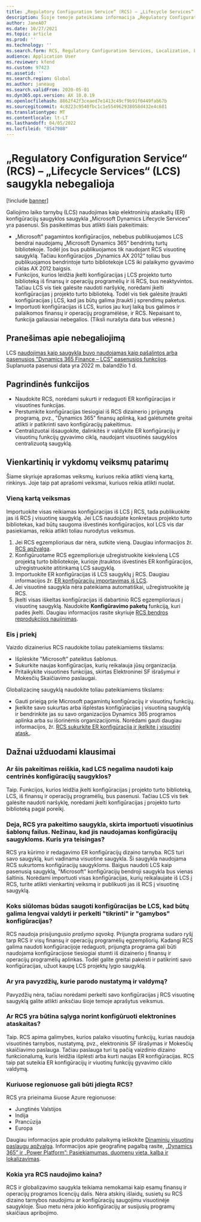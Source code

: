 ```yaml
---
title: „Regulatory Configuration Service“ (RCS) – „Lifecycle Services“ (LCS) saugykla nebegalioja
description: Šioje temoje pateikiama informacija „Regulatory Configuration Service“ (LCS) saugojimo atšaukimą, kuris planuojamas kaip reguliavimo konfigūracijos tarnybos „Microsoft Dynamics Lifecycle Services“ (RCS) visuotinės saugyklos kūrimo dalis.
author: JaneA07
ms.date: 10/27/2021
ms.topic: article
ms.prod: ''
ms.technology: ''
ms.search.form: RCS, Regulatory Configuration Services, Localization, LCS storage, LCS storage deprecation
audience: Application User
ms.reviewer: kfend
ms.custom: 97423
ms.assetid: ''
ms.search.region: Global
ms.author: janeaug
ms.search.validFrom: 2020-05-01
ms.dyn365.ops.version: AX 10.0.19
ms.openlocfilehash: 8862f42f3ceaed7e1413c49cf9b91f0449fab67b
ms.sourcegitcommit: 4c8223c9540fbc1c1e554962938058d432e4c681
ms.translationtype: MT
ms.contentlocale: lt-LT
ms.lasthandoff: 04/05/2022
ms.locfileid: "8547988"
---
```

# <a name="regulatory-configuration-service-rcs--lifecycle-services-lcs-storage-deprecation"></a>„Regulatory Configuration Service“ (RCS) – „Lifecycle Services“ (LCS) saugykla nebegalioja

[!include [banner](../includes/banner.md)]

Galiojimo laiko tarnybų (LCS) naudojimas kaip elektroninių ataskaitų (ER) konfigūracijų saugyklos saugykla „Microsoft Dynamics Lifecycle Services“ yra pasenusi. Šis pasikeitimas bus atlikti šiais pakeitimais:

- „Microsoft" pagamintos konfigūracijos, nebebus publikuojamos LCS bendrai naudojamų „Microsoft Dynamics 365“ bendrintų turtų bibliotekoje. Todėl jos bus publikuojamos tik naudojant RCS visuotinę saugyklą. Tačiau konfigūracijos „Dynamics AX 2012“ toliau bus publikuojamos bendrintoje turto bibliotekoje LCS iki palaikymo gyvavimo ciklas AX 2012 baigsis.
- Funkcijos, kurios leidžia įkelti konfigūracijas į LCS projekto turto biblioteką iš finansų ir operacijų programėlių ir iš RCS, bus neaktyvintos. Tačiau LCS vis tiek galėsite naudoti naršyklę, norėdami įkelti konfigūracijas į projekto turto biblioteką. Todėl vis tiek galėsite įtraukti konfigūracijas į LCS, kad jas būtų galima įtraukti į sprendimų paketus.
- Importuoti konfigūracijas iš LCS, kurios jau kurį laiką bus galimos ir palaikomos finansų ir operacijų programėlėse, ir RCS. Nepaisant to, funkcija galiausiai nebegalios. (Tiksli nurašyta data bus vėlesnė.)

## <a name="deprecation-notice"></a>Pranešimas apie nebegaliojimą

LCS [naudojimas kaip saugykla buvo naudojamas kaip pašalintos arba pasenusios "Dynamics 365 Finance – LCS" pasenusios funkcijos](../get-started/removed-deprecated-features-finance.md#features-removed-or-deprecated-in-the-finance-10017-release). Suplanuota pasenusi data yra 2022 m. balandžio 1 d.

## <a name="key-features"></a>Pagrindinės funkcijos

- Naudokite RCS, norėdami sukurti ir redaguoti ER konfigūracijas ir visuotines funkcijas.
- Perstumkite konfigūracijas tiesiogiai iš RCS dizainerio į prijungtą programą, pvz., "Dynamics 365" finansų aplinką, kad galėtumėte greitai atlikti ir patikrinti savo konfigūracijų pakeitimus.
- Centralizuotai išsaugokite, dalinkitės ir valdykite ER konfigūracijų ir visuotinų funkcijų gyvavimo ciklą, naudojant visuotinės saugyklos centralizuotą saugyklą.

## <a name="guidance-for-one-time-and-ongoing-actions"></a>Vienkartinių ir vykdomų veiksmų patarimų

Šiame skyriuje aprašomas veiksmų, kuriuos reikia atlikti vieną kartą, rinkinys. Joje taip pat aprašomi veiksmai, kuriuos reikia atlikti nuolat.

### <a name="one-time-action"></a>Vieną kartą veiksmas

Importuokite visas reikiamas konfigūracijas iš LCS į RCS, tada publikuokite jas iš RCS į visuotinę saugyklą. Jei LCS naudojate konkretaus projekto turto bibliotekas, kad būtų saugoma išvestinės konfigūracijos, kol LCS vis dar pasiekiamas, reikia atlikti toliau nurodytus veiksmus.

1. Jei RCS egzemplioriaus dar nėra, sutkite vieną. Daugiau informacijos žr. [RCS apžvalga](rcs-overview.md).
2. Konfigūruotame RCS egzemplioriuje užregistruokite kiekvieną LCS projektą turto bibliotekoje, kurioje įtrauktos išvestinės ER konfigūracijos, užregistruokite atitinkamą LCS saugyklą.
3. Importuokite ER konfigūracijas iš LCS saugyklų į RCS. Daugiau informacijos žr. [ER konfigūracijų importavimas iš LCS](/dynamics365/fin-ops-core/dev-itpro/analytics/tasks/er-import-configuration-lifecycle-services).
4. Jei visuotinė saugykla nėra pateikiama automatiškai, užregistruokite ją RCS.
5. Įkelti visas iškeltas konfigūracijas iš dabartinio RCS egzemplioriaus į visuotinę saugyklą. Naudokite **Konfigūravimo paketų** funkciją, kuri padės įkelti. Daugiau informacijos rasite skyriuje [RCS bendros reprodukcijos naujinimas](rcs-global-repo-upload.md).

### <a name="going-forward"></a>Eis į priekį

Vaizdo dizainerius RCS naudokite toliau pateikiamiems tikslams:

- Išplėskite "Microsoft" pateiktus šablonus.
- Sukurkite naujas konfigūracijas, kurių reikalauja jūsų organizacija.
- Pritaikykite visuotines funkcijas, skirtas Elektroninei SF išrašymui ir Mokesčių Skaičiavimo paslaugai.

Globalizacinę saugyklą naudokite toliau pateikiamiems tikslams:

- Gauti prieigą prie Microsoft pagamintų konfigūracijų ir visuotinų funkcijų.
- Įkelkite savo sukurtas arba išplėstas konfigūracijas į visuotiną saugyklą ir bendrinkite jas su savo organizacijos Dynamics 365 programos aplinka arba su išorinėmis organizacijomis. Norėdami gauti daugiau informacijos, žr. [RCS sukurkite ER konfigūraciją ir įkelkite į visuotinį atask.](rcs-global-repo-upload.md).

## <a name="frequently-asked-questions"></a>Dažnai užduodami klausimai

### <a name="does-this-change-mean-that-lcs-cant-be-used-as-central-storage-for-configurations"></a>Ar šis pakeitimas reiškia, kad LCS negalima naudoti kaip centrinės konfigūracijų saugyklos?

Taip. Funkcijos, kurios leidžia įkelti konfigūracijas į projekto turto biblioteką, LCS, iš finansų ir operacijų programėlių, bus pasenusi. Tačiau LCS vis tiek galėsite naudoti naršyklę, norėdami įkelti konfigūracijas į projekto turto biblioteką pagal poreikį.

### <a name="i-thought-that-rcs-was-a-replacement-repository-for-importing-global-template-files-i-didnt-think-that-its-used-to-store-configurations-which-is-correct"></a>Deja, RCS yra pakeitimo saugykla, skirta importuoti visuotinius šablonų failus. Nežinau, kad jis naudojamas konfigūracijų saugykloms. Kuris yra teisingas?

RCS yra kūrimo ir redagavimo ER konfigūracijų dizaino tarnyba. RCS turi savo saugyklą, kuri vadinama visuotine saugykla. Ši saugykla naudojama RCS sukurtoms konfigūracijų saugykloms. Baigus naudoti LCS kaip pasenusią saugyklą, "Microsoft" konfigūracijų bendroji saugykla bus vienas šaltinis. Norėdami importuoti visas konfigūracijas, kurių reikalaujate iš LCS į RCS, turite atlikti vienkartinį veiksmą ir publikuoti jas iš RCS į visuotinę saugyklą.

### <a name="without-lcs-what-is-the-suggested-way-to-store-configurations-so-that-test-and-production-configurations-can-easily-be-managed-and-transferred"></a>Koks siūlomas būdas saugoti konfigūracijas be LCS, kad būtų galima lengvai valdyti ir perkelti "tikrinti" ir "gamybos" konfigūracijas?

RCS naudoja prisijungusio *prašymo sąvoką*. Prijungta programa sudaro ryšį tarp RCS ir visų finansų ir operacijų programėlių egzempliorių. Kadangi RCS galima naudoti konfigūracijoje redaguoti, prijungta programa gali būti naudojama konfigūracijose tiesiogiai stumti iš dizainerio į finansų ir operacijų programėlių aplinkas. Todėl galite greitai pakeisti ir patikrinti savo konfigūracijas, užuot kaupę LCS projektų lygio saugyklą.

### <a name="are-there-any-examples-that-show-the-setup-and-management"></a>Ar yra pavyzdžių, kurie parodo nustatymą ir valdymą?

Pavyzdžių nėra, tačiau norėdami perkelti savo konfigūracijas į RCS visuotinę saugyklą galite atlikti anksčiau šioje temoje aprašytus veiksmus.

### <a name="is-rcs-a-prerequisite-to-configure-electronic-reporting"></a>Ar RCS yra būtina sąlyga norint konfigūruoti elektronines ataskaitas?

Taip. RCS apima galimybes, kurios palaiko visuotinų funkcijų, kurias naudoja visuotinės tarnybos, nustatymą, pvz., elektroninis SF išrašymas ir Mokesčių skaičiavimo paslauga. Tačiau paslauga turi tą pačią vaizdinio dizaino funkcionalumą, kuris leidžia išplėsti arba kurti naujas ER konfigūracijas. RCS taip pat suteikia ER konfigūracijų ir viuotinų funkcijų gyvavimo ciklo valdymą.

### <a name="which-regions-can-rcs-be-deployed-in"></a>Kuriuose regionuose gali būti įdiegta RCS?

RCS yra prieinama šiuose Azure regionuose:

- Jungtinės Valstijos
- Indija
- Prancūzija
- Europa

Daugiau informacijos apie produkto palaikymą ieškokite [Dinaminių visuotinų paslaugų apžvalga](globalization-services-overview.md). Informacijos apie geografinę pagalbą rasite, [„Dynamics 365” ir „Power Platform”: Pasiekiamumas, duomenų vieta, kalba ir lokalizavimas](https://aka.ms/rcs/D365Productavailabilityguide).

### <a name="whats-the-cost-of-using-rcs"></a>Kokia yra RCS naudojimo kaina?

RCS ir globalizavimo saugykla teikiama nemokamai kaip esamų finansų ir operacijų programos licencijų dalis. Nėra atskirų išlaidų, susietų su RCS dizaino tarnybos naudojimu ar konfigūracijų saugojimu visuotinėje saugykloje. Šiuo metu nėra jokio konfigūracijų ar susijusių programų skaičiaus apribojimo.